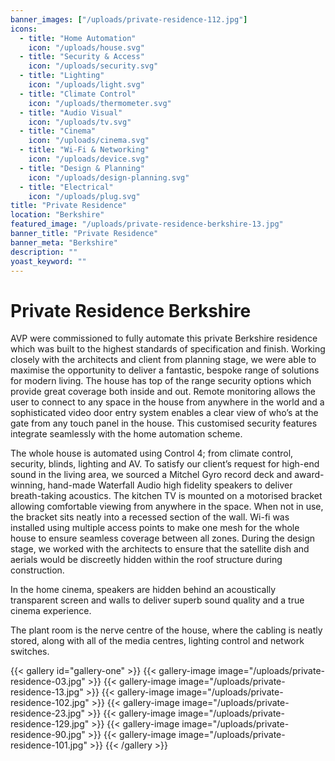 ```yaml
---
banner_images: ["/uploads/private-residence-112.jpg"]
icons: 
  - title: "Home Automation"
    icon: "/uploads/house.svg"
  - title: "Security & Access"
    icon: "/uploads/security.svg"
  - title: "Lighting"
    icon: "/uploads/light.svg"
  - title: "Climate Control"
    icon: "/uploads/thermometer.svg"
  - title: "Audio Visual"
    icon: "/uploads/tv.svg"
  - title: "Cinema"
    icon: "/uploads/cinema.svg"
  - title: "Wi-Fi & Networking"
    icon: "/uploads/device.svg"
  - title: "Design & Planning"
    icon: "/uploads/design-planning.svg"
  - title: "Electrical"
    icon: "/uploads/plug.svg"
title: "Private Residence"
location: "Berkshire"
featured_image: "/uploads/private-residence-berkshire-13.jpg"
banner_title: "Private Residence"
banner_meta: "Berkshire"
description: ""
yoast_keyword: ""
---
```


# Private Residence Berkshire

AVP were commissioned to fully automate this private Berkshire residence which was built to the highest standards of specification and finish. Working closely with the architects and client from planning stage, we were able to maximise the opportunity to deliver a fantastic, bespoke range of solutions for modern living. The house has top of the range security options which provide great coverage both inside and out. Remote monitoring allows the user to connect to any space in the house from anywhere in the world and a sophisticated video door entry system enables a clear view of who’s at the gate from any touch panel in the house. This customised security features integrate seamlessly with the home automation scheme.

The whole house is automated using Control 4; from climate control, security, blinds, lighting and AV. To satisfy our client’s request for high-end sound in the living area, we sourced a Mitchel Gyro record deck and award-winning, hand-made Waterfall Audio high fidelity speakers to deliver breath-taking acoustics. The kitchen TV is mounted on a motorised bracket allowing comfortable viewing from anywhere in the space. When not in use, the bracket sits neatly into a recessed section of the wall. Wi-fi was installed using multiple access points to make one mesh for the whole house to ensure seamless coverage between all zones. During the design stage, we worked with the architects to ensure that the satellite dish and aerials would be discreetly hidden within the roof structure during construction.

In the home cinema, speakers are hidden behind an acoustically transparent screen and walls to deliver superb sound quality and a true cinema experience.

The plant room is the nerve centre of the house, where the cabling is neatly stored, along with all of the media centres, lighting control and network switches. 

{{< gallery id="gallery-one" >}}
    {{< gallery-image image="/uploads/private-residence-03.jpg" >}}
    {{< gallery-image image="/uploads/private-residence-13.jpg" >}}
    {{< gallery-image image="/uploads/private-residence-102.jpg" >}}
    {{< gallery-image image="/uploads/private-residence-23.jpg" >}}
    {{< gallery-image image="/uploads/private-residence-129.jpg" >}}
    {{< gallery-image image="/uploads/private-residence-90.jpg" >}}
    {{< gallery-image image="/uploads/private-residence-101.jpg" >}}
{{< /gallery >}}